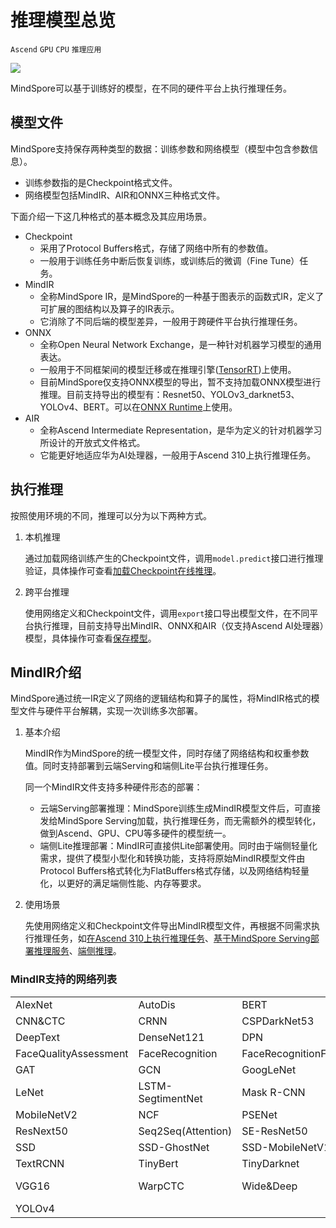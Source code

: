 # 推理模型总览

`Ascend` `GPU` `CPU` `推理应用`

<a href="https://gitee.com/mindspore/docs/blob/r1.5/docs/mindspore/programming_guide/source_zh_cn/multi_platform_inference.md" target="_blank"><img src="https://gitee.com/mindspore/docs/raw/r1.5/resource/_static/logo_source.png"></a>

MindSpore可以基于训练好的模型，在不同的硬件平台上执行推理任务。

## 模型文件

MindSpore支持保存两种类型的数据：训练参数和网络模型（模型中包含参数信息）。

- 训练参数指的是Checkpoint格式文件。
- 网络模型包括MindIR、AIR和ONNX三种格式文件。

下面介绍一下这几种格式的基本概念及其应用场景。

- Checkpoint
    - 采用了Protocol Buffers格式，存储了网络中所有的参数值。
    - 一般用于训练任务中断后恢复训练，或训练后的微调（Fine Tune）任务。
- MindIR
    - 全称MindSpore IR，是MindSpore的一种基于图表示的函数式IR，定义了可扩展的图结构以及算子的IR表示。
    - 它消除了不同后端的模型差异，一般用于跨硬件平台执行推理任务。
- ONNX
    - 全称Open Neural Network Exchange，是一种针对机器学习模型的通用表达。
    - 一般用于不同框架间的模型迁移或在推理引擎([TensorRT](https://docs.nvidia.com/deeplearning/tensorrt/api/python_api/index.html))上使用。
    - 目前MindSpore仅支持ONNX模型的导出，暂不支持加载ONNX模型进行推理。目前支持导出的模型有：Resnet50、YOLOv3_darknet53、YOLOv4、BERT。可以在[ONNX Runtime](https://onnxruntime.ai/)上使用。
- AIR
    - 全称Ascend Intermediate Representation，是华为定义的针对机器学习所设计的开放式文件格式。
    - 它能更好地适应华为AI处理器，一般用于Ascend 310上执行推理任务。

## 执行推理

按照使用环境的不同，推理可以分为以下两种方式。

1. 本机推理

    通过加载网络训练产生的Checkpoint文件，调用`model.predict`接口进行推理验证，具体操作可查看[加载Checkpoint在线推理](https://www.mindspore.cn/docs/programming_guide/zh-CN/r1.5/online_inference.html)。

2. 跨平台推理

    使用网络定义和Checkpoint文件，调用`export`接口导出模型文件，在不同平台执行推理，目前支持导出MindIR、ONNX和AIR（仅支持Ascend AI处理器）模型，具体操作可查看[保存模型](https://www.mindspore.cn/docs/programming_guide/zh-CN/r1.5/save_model.html)。

## MindIR介绍

MindSpore通过统一IR定义了网络的逻辑结构和算子的属性，将MindIR格式的模型文件与硬件平台解耦，实现一次训练多次部署。

1. 基本介绍

    MindIR作为MindSpore的统一模型文件，同时存储了网络结构和权重参数值。同时支持部署到云端Serving和端侧Lite平台执行推理任务。

    同一个MindIR文件支持多种硬件形态的部署：

    - 云端Serving部署推理：MindSpore训练生成MindIR模型文件后，可直接发给MindSpore Serving加载，执行推理任务，而无需额外的模型转化，做到Ascend、GPU、CPU等多硬件的模型统一。
    - 端侧Lite推理部署：MindIR可直接供Lite部署使用。同时由于端侧轻量化需求，提供了模型小型化和转换功能，支持将原始MindIR模型文件由Protocol Buffers格式转化为FlatBuffers格式存储，以及网络结构轻量化，以更好的满足端侧性能、内存等要求。

2. 使用场景

    先使用网络定义和Checkpoint文件导出MindIR模型文件，再根据不同需求执行推理任务，如[在Ascend 310上执行推理任务](https://www.mindspore.cn/docs/programming_guide/zh-CN/r1.5/multi_platform_inference_ascend_310_mindir.html)、[基于MindSpore Serving部署推理服务](https://www.mindspore.cn/serving/docs/zh-CN/r1.5/serving_example.html)、[端侧推理](https://www.mindspore.cn/lite/docs/zh-CN/r1.5/index.html)。

### MindIR支持的网络列表

<table class="docutils">
<tr>
  <td>AlexNet</td>
  <td>AutoDis</td>
  <td>BERT</td>
  <td>BGCF</td>
  <td>CenterFace</td>
  <td>CNN</td>
</tr>
<tr>  
  <td>CNN&CTC</td>
  <td>CRNN</td>
  <td>CSPDarkNet53</td>
  <td>CTPN</td>
  <td>DeepFM</td>
  <td>DeepLabV3</td>
</tr>
<tr>
  <td>DeepText</td>
  <td>DenseNet121</td>
  <td>DPN</td>
  <td>DS-CNN</td>
  <td>FaceAttribute</td>
  <td>FaceDetection</td>
</tr>
<tr>  
  <td>FaceQualityAssessment</td>
  <td>FaceRecognition</td>
  <td>FaceRecognitionForTracking</td>
  <td>Faster R-CNN</td>
  <td>FCN</td>
  <td>FCN-4</td>
</tr>
<tr>
  <td>GAT</td>
  <td>GCN</td>
  <td>GoogLeNet</td>
  <td>GRU</td>
  <td>InceptionV3</td>
  <td>InceptionV4</td>
</tr>
<tr>
  <td>LeNet</td>
  <td>LSTM-SegtimentNet</td>
  <td>Mask R-CNN</td>
  <td>MaskRCNN_MobileNetV1</td>
  <td>MASS</td>
  <td>MobileNetV1</td>
</tr>
<tr>
  <td>MobileNetV2</td>
  <td>NCF</td>
  <td>PSENet</td>
  <td>ResNet18</td>
  <td>ResNet50</td>
  <td>ResNet101</td>
</tr>
<tr>
  <td>ResNext50</td>
  <td>Seq2Seq(Attention)</td>
  <td>SE-ResNet50</td>
  <td>ShuffleNetV1</td>
  <td>SimplePoseNet</td>
  <td>SqueezeNet</td>
</tr>
<tr>
  <td>SSD</td>
  <td>SSD-GhostNet</td>
  <td>SSD-MobileNetV1-FPN</td>
  <td>SSD-ResNet50-FPN</td>
  <td>SSD-VGG16</td>
  <td>TextCNN</td>
</tr>
<tr>
  <td>TextRCNN</td>
  <td>TinyBert</td>
  <td>TinyDarknet</td>
  <td>Transformer</td>
  <td>UNet++</td>
  <td>UNet2D</td>
</tr>
<tr>
  <td>VGG16</td>
  <td>WarpCTC</td>
  <td>Wide&Deep</td>
  <td>Xception</td>
  <td>YOLOv3-DarkNet53</td>
  <td>YOLOv3-ResNet18</td>
</tr>
<tr>
  <td>YOLOv4</td>
  <td></td>
  <td></td>
  <td></td>
  <td></td>
  <td></td>
</tr>
</table>
